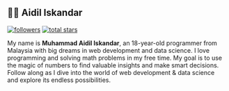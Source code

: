 ## 🧑‍💻 Aidil Iskandar

<p align="left">
  <a href="https://github.com/aidil-sekandar?tab=followers">
    <img alt="followers" title="Follow me on Github" src="https://custom-icon-badges.demolab.com/github/followers/aidil-sekandar?color=236ad3&labelColor=1155ba&style=for-the-badge&logo=person-add&label=Follow&logoColor=white" /></a>
  <a href="https://github.com/aidil-sekandar?tab=repositories&sort=stargazers">
    <img alt="total stars" title="Total stars on GitHub" src="https://custom-icon-badges.demolab.com/github/stars/aidil-sekandar?color=55960c&style=for-the-badge&labelColor=488207&logo=star" /></a>
</p>

My name is **Muhammad Aidil Iskandar**, an 18-year-old programmer from Malaysia with big dreams in web development and data science. I love programming and solving math problems in my free time. My goal is to use the magic of numbers to find valuable insights and make smart decisions. Follow along as I dive into the world of web development & data science and explore its endless possibilities.
